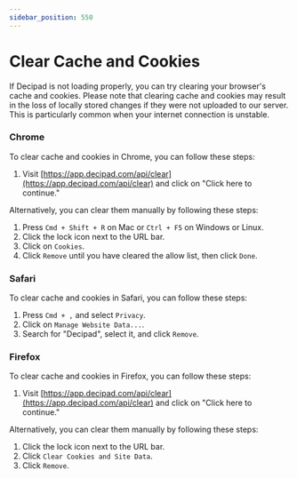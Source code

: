 ```yaml
---
sidebar_position: 550
---
```


# Clear Cache and Cookies

If Decipad is not loading properly, you can try clearing your browser's cache and cookies. Please note that clearing cache and cookies may result in the loss of locally stored changes if they were not uploaded to our server. This is particularly common when your internet connection is unstable.

### Chrome

To clear cache and cookies in Chrome, you can follow these steps:

1.  Visit [https://app.decipad.com/api/clear](https://app.decipad.com/api/clear) and click on "Click here to continue."

Alternatively, you can clear them manually by following these steps:

1.  Press `Cmd + Shift + R` on Mac or `Ctrl + F5` on Windows or Linux.
2.  Click the lock icon next to the URL bar.
3.  Click on `Cookies`.
4.  Click `Remove` until you have cleared the allow list, then click `Done`.

### Safari

To clear cache and cookies in Safari, you can follow these steps:

1.  Press `Cmd + ,` and select `Privacy`.
2.  Click on `Manage Website Data...`.
3.  Search for "Decipad", select it, and click `Remove`.

### Firefox

To clear cache and cookies in Firefox, you can follow these steps:

1.  Visit [https://app.decipad.com/api/clear](https://app.decipad.com/api/clear) and click on "Click here to continue."

Alternatively, you can clear them manually by following these steps:

1.  Click the lock icon next to the URL bar.
2.  Click `Clear Cookies and Site Data`.
3.  Click `Remove`.
